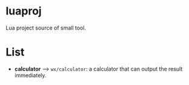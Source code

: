 # luaproj

Lua project source of small tool.

# List

- **calculator** --> `wx/calculator`: a calculator that can output the result immediately.


